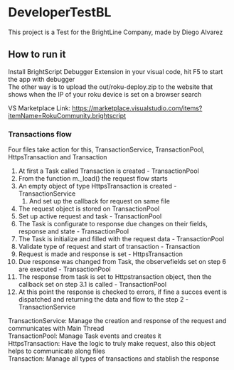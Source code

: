 # DeveloperTestBL
This project is a Test for the BrightLine Company, made by Diego Alvarez
## How to run it
Install BrightScript Debugger Extension in your visual code, hit F5 to start the app with debugger  
The other way is to upload the out/roku-deploy.zip to the website that shows when the IP of your roku device is set on a browser search  

VS Marketplace Link: https://marketplace.visualstudio.com/items?itemName=RokuCommunity.brightscript
### Transactions flow
Four files take action for this, TransactionService, TransactionPool, HttpsTransaction and Transaction
1. At first a Task called Transaction is created - TransactionPool
2. From the function m._load() the request flow starts
3. An empty object of type HttpsTransaction is created - TransactionService
    1. And set up the callback for request on same file
4. The request object is stored on TransactionPool
5. Set up active request and task - TransactionPool
6. The Task is configurate to response due changes on their fields, response and state - TransactionPool
7. The Task is initialize and filled with the request data - TransactionPool
8. Validate type of request and start of transaction - Transaction
8. Request is made and response is set - HttpsTransaction
9. Due response was changed from Task, the observefields set on step 6 are executed - TransactionPool
10. The response from task is set to Httpstransaction object, then the callback set on step 3.1 is called - TransactionPool
11. At this point the response is checked to errors, if fine a succes event is dispatched and returning the data and flow to the step 2 - TransactionService

TransactionService: Manage the creation and response of the request and communicates with Main Thread  
TransactionPool: Manage Task events and creates it  
HttpsTransaction: Have the logic to truly make request, also this object helps to communicate along files  
Transaction: Manage all types of transactions and stablish the response  
